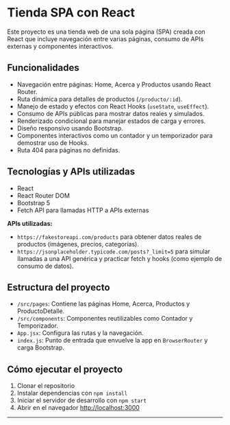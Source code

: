 # Tienda SPA con React

Este proyecto es una tienda web de una sola página (SPA) creada con React que incluye navegación entre varias páginas, consumo de APIs externas y componentes interactivos.

## Funcionalidades

- Navegación entre páginas: Home, Acerca y Productos usando React Router.
- Ruta dinámica para detalles de productos (`/producto/:id`).
- Manejo de estado y efectos con React Hooks (`useState`, `useEffect`).
- Consumo de APIs públicas para mostrar datos reales y simulados.
- Renderizado condicional para manejar estados de carga y errores.
- Diseño responsivo usando Bootstrap.
- Componentes interactivos como un contador y un temporizador para demostrar uso de Hooks.
- Ruta 404 para páginas no definidas.

## Tecnologías y APIs utilizadas

- React
- React Router DOM
- Bootstrap 5
- Fetch API para llamadas HTTP a APIs externas

**APIs utilizadas:**

- `https://fakestoreapi.com/products` para obtener datos reales de productos (imágenes, precios, categorías).
- `https://jsonplaceholder.typicode.com/posts?_limit=5` para simular llamadas a una API genérica y practicar fetch y hooks (como ejemplo de consumo de datos).

## Estructura del proyecto

- `/src/pages`: Contiene las páginas Home, Acerca, Productos y ProductoDetalle.
- `/src/components`: Componentes reutilizables como Contador y Temporizador.
- `App.jsx`: Configura las rutas y la navegación.
- `index.js`: Punto de entrada que envuelve la app en `BrowserRouter` y carga Bootstrap.

## Cómo ejecutar el proyecto

1. Clonar el repositorio  
2. Instalar dependencias con `npm install`  
3. Iniciar el servidor de desarrollo con `npm start`  
4. Abrir en el navegador [http://localhost:3000](http://localhost:3000)

---

